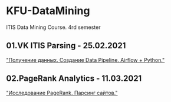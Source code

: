 # KFU-DataMining

ITIS Data Mining Course. 4rd semester

## 01.VK ITIS Parsing - 25.02.2021
["Получение данных. Создание Data Pipeline. Airflow + Python."](https://docs.google.com/document/d/1fdLQF8wYNP7QsWmn_XMUUKtwHVecplRvjyRRro9yyqw/edit)
		
## 02.PageRank Analytics - 11.03.2021
["Исследование PageRank. Парсинг сайтов."](https://docs.google.com/document/d/1GSiN4Y8aShI-0R4H5ZmKUm0axDPecKzsiA_JM0vvSEc/edit)	
